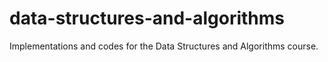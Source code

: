 # data-structures-and-algorithms
Implementations and codes for the Data Structures and Algorithms course.
